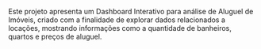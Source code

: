 Este projeto apresenta um Dashboard Interativo para análise de Aluguel de Imóveis, criado com a finalidade de explorar dados relacionados a locações, mostrando informações como a quantidade de banheiros, quartos e preços de aluguel.
